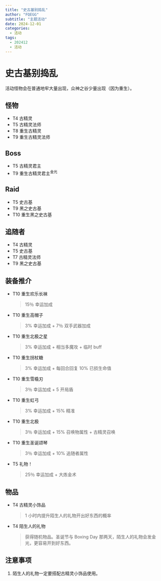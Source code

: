 ```yaml
---
title: "史古基别捣乱"
author: "FQEGG"
subtitle: "主题活动"
date: 2024-12-01
categories:
  - 活动
tags:
  - 202412
  - 活动
---
```


# 史古基别捣乱

活动怪物会在普通地牢大量出现，众神之谷少量出现（因为重生）。

## 怪物

- T4 古精灵 
- T5 古精灵法师 
- T8 重生古精灵 
- T9 重生古精灵法师 

## Boss 

- T5 古精灵君主
- T9 重生古精灵君主<sup>金光</sup>

## Raid

- T5 史古基 
- T9 黑之史古基 
- T10 重生黑之史古基

## 追随者

- T4 古精灵 
- T5 史古基 
- T7 古精灵法师 
- T9 黑之史古基 

## 装备推介

- T10 重生欢乐长袜
  > 15％ 幸运加成
- T10 重生高帽子
  > 3% 幸运加成 + 7％ 双手武器加成
- T10 重生北极之星
  > 3% 幸运加成 + 相当多魔攻 + 临时 buff
- T10 重生拐杖糖
  > 3% 幸运加成 + 每回合回复 10% 已损生命值
- T10 重生雪橇刃
  > 3％ 幸运加成 + 5 开局盾
- T10 重生虹弓
  > 3% 幸运加成 + 15% 精准
- T10 重生北极
  > 3％ 幸运加成 + 15% 召唤物属性 + 古精灵召唤
- T10 重生圣诞颂琴
  > 3％ 幸运加成 + 10% 追随者属性
- T5 礼物！
  > 25％ 幸运加成 + 大炼金术

## 物品

- T4 古精灵小饰品 
  > 1 小时内提升陌生人的礼物开出好东西的概率 
- T4 陌生人的礼物 
  > 获得随机物品。圣诞节与 Boxing Day 那两天，陌生人的礼物会发金光，更容易开到好东西。

## 注意事项

1. 陌生人的礼物一定要搭配古精灵小饰品使用。